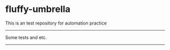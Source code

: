 # fluffy-umbrella
This is an test repository for automation practice

---------------------------------------------------

Some tests and etc. 

---------------------------------------------------


